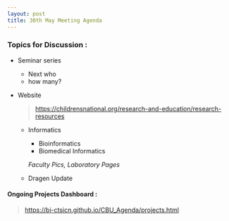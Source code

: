 ```yaml
---
layout: post
title: 30th May Meeting Agenda
---
```

### Topics for Discussion :

* Seminar series 
  - Next who 
  - how many?

* Website
  > https://childrensnational.org/research-and-education/research-resources
  
    * Informatics
        - Bioinformatics
        - Biomedical Informatics
        
        *Faculty Pics, Laboratory Pages*

  * Dragen Update

#### Ongoing Projects Dashboard :

> https://bi-ctsicn.github.io/CBU_Agenda/projects.html


